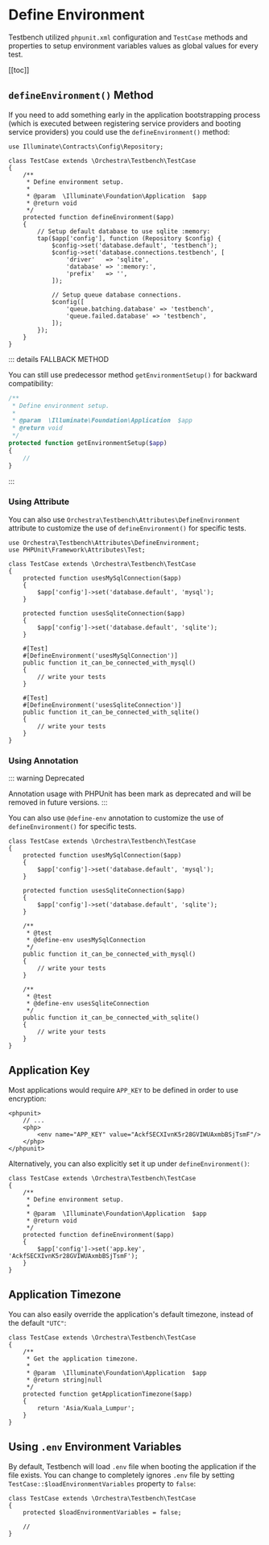 # Define Environment

Testbench utilized `phpunit.xml` configuration and `TestCase` methods and properties to setup environment variables values as global values for every test.

[[toc]]

## `defineEnvironment()` Method

If you need to add something early in the application bootstrapping process (which is executed between registering service providers and booting service providers) you could use the `defineEnvironment()` method:

```php{11-28}
use Illuminate\Contracts\Config\Repository;

class TestCase extends \Orchestra\Testbench\TestCase
{
    /**
     * Define environment setup.
     *
     * @param  \Illuminate\Foundation\Application  $app
     * @return void
     */
    protected function defineEnvironment($app)
    {
        // Setup default database to use sqlite :memory:
        tap($app['config'], function (Repository $config) {
            $config->set('database.default', 'testbench');
            $config->set('database.connections.testbench', [
                'driver'   => 'sqlite',
                'database' => ':memory:',
                'prefix'   => '',
            ]);
            
            // Setup queue database connections.
            $config([
                'queue.batching.database' => 'testbench',
                'queue.failed.database' => 'testbench',
            ]);
        });
    }
}
```

::: details FALLBACK METHOD

You can still use predecessor method `getEnvironmentSetup()` for backward compatibility:

```php
/**
 * Define environment setup.
 *
 * @param  \Illuminate\Foundation\Application  $app
 * @return void
 */
protected function getEnvironmentSetup($app)
{
    //
}
```
:::

### Using Attribute

You can also use `Orchestra\Testbench\Attributes\DefineEnvironment` attribute to customize the use of `defineEnvironment()` for specific tests.

```php{1,6-9,11-14,17,24}
use Orchestra\Testbench\Attributes\DefineEnvironment;
use PHPUnit\Framework\Attributes\Test;

class TestCase extends \Orchestra\Testbench\TestCase
{
    protected function usesMySqlConnection($app) 
    {
        $app['config']->set('database.default', 'mysql');
    }

    protected function usesSqliteConnection($app)
    {
        $app['config']->set('database.default', 'sqlite');
    }

    #[Test]
    #[DefineEnvironment('usesMySqlConnection')]
    public function it_can_be_connected_with_mysql()
    {
        // write your tests
    }

    #[Test]
    #[DefineEnvironment('usesSqliteConnection')]
    public function it_can_be_connected_with_sqlite()
    {
        // write your tests
    }
}
```

### Using Annotation

::: warning Deprecated

Annotation usage with PHPUnit has been mark as deprecated and will be removed in future versions.
:::

You can also use `@define-env` annotation to customize the use of `defineEnvironment()` for specific tests.

```php{3-6,8-11,15,24}
class TestCase extends \Orchestra\Testbench\TestCase
{
    protected function usesMySqlConnection($app) 
    {
        $app['config']->set('database.default', 'mysql');
    }

    protected function usesSqliteConnection($app)
    {
        $app['config']->set('database.default', 'sqlite');
    }

    /**
     * @test
     * @define-env usesMySqlConnection
     */
    public function it_can_be_connected_with_mysql()
    {
        // write your tests
    }

    /**
     * @test
     * @define-env usesSqliteConnection
     */
    public function it_can_be_connected_with_sqlite()
    {
        // write your tests
    }
}
```

## Application Key

Most applications would require `APP_KEY` to be defined in order to use encryption:

```xml{4}
<phpunit>
    // ...
    <php>
        <env name="APP_KEY" value="AckfSECXIvnK5r28GVIWUAxmbBSjTsmF"/>
    </php>
</phpunit>
```

Alternatively, you can also explicitly set it up under `defineEnvironment()`:

```php{9-12}
class TestCase extends \Orchestra\Testbench\TestCase 
{
    /**
     * Define environment setup.
     *
     * @param  \Illuminate\Foundation\Application  $app
     * @return void
     */
    protected function defineEnvironment($app)
    {
        $app['config']->set('app.key', 'AckfSECXIvnK5r28GVIWUAxmbBSjTsmF');
    }
}
```

## Application Timezone

You can also easily override the application's default timezone, instead of the default `"UTC"`:

```php{9-12}
class TestCase extends \Orchestra\Testbench\TestCase 
{
    /**
     * Get the application timezone.
     *
     * @param  \Illuminate\Foundation\Application  $app
     * @return string|null
     */
    protected function getApplicationTimezone($app)
    {
        return 'Asia/Kuala_Lumpur';
    }
}
```

## Using `.env` Environment Variables

By default, Testbench will load `.env` file when booting the application if the file exists. You can change to completely ignores `.env` file by setting `TestCase::$loadEnvironmentVariables` property to `false`:

```php{3}
class TestCase extends \Orchestra\Testbench\TestCase
{
    protected $loadEnvironmentVariables = false;

    // 
}  
```
